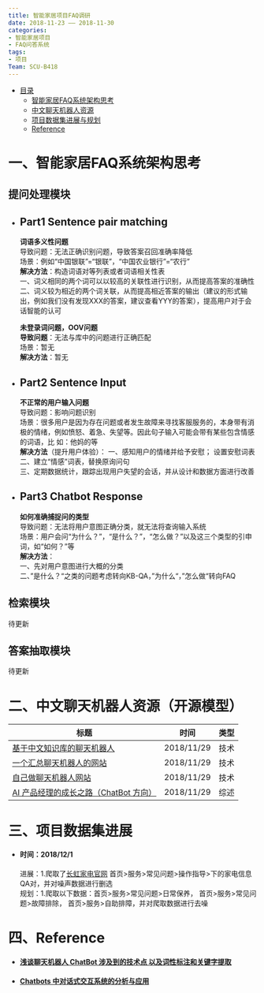 ```yaml
---
title: 智能家居项目FAQ调研
date: 2018-11-23 —— 2018-11-30
categories:
- 智能家居项目
- FAQ问答系统
tags:
- 项目
Team: SCU-B418
---
```

* [目录](#0)
   * [智能家居FAQ系统架构思考](#1)
   * [中文聊天机器人资源](#2)
   * [项目数据集进展与规划](#3)
   * [Reference](#4)
   
<h1 id="1">一、智能家居FAQ系统架构思考</h1>  

## 提问处理模块  
* ## **Part1 Sentence pair matching**  
  **词语多义性问题**  
  导致问题：无法正确识别问题，导致答案召回准确率降低    
  场景：例如“中国银联”=“银联”，“中国农业银行”=“农行”      
  **解决方法**：构造词语对等列表或者词语相关性表    
  一、词义相同的两个词可以以较高的关联性进行识别，从而提高答案的准确性    
  二、词义较为相近的两个词关联，从而提高相近答案的输出（建议的形式输出，例如我们没有发现XXX的答案，建议查看YYY的答案），提高用户对于会话智能的认可     
  
  **未登录词问题，OOV问题**    
  **导致问题**：无法与库中的问题进行正确匹配  
  场景：暂无   
  **解决方法**：暂无   

* ## **Part2  Sentence Input**
  **不正常的用户输入问题**  
  导致问题：影响问题识别      
  场景：很多用户是因为存在问题或者发生故障来寻找客服服务的，本身带有消极的情绪，例如愤怒、着急、失望等。因此句子输入可能会带有某些包含情感的词语，比   如：他妈的等  
  **解决方法**（提升用户体验）： 
  一、感知用户的情绪并给予安慰； 设置安慰词表    
  二、建立“情感”词表，替换原询问句    
  三、定期数据统计，跟踪出现用户失望的会话，并从设计和数据方面进行改善   
  
* ## **Part3 Chatbot Response**   
  **如何准确捕捉问的类型**  
  导致问题：无法将用户意图正确分类，就无法将查询输入系统  
  场景：用户会问“为什么？”，“是什么？”，“怎么做？”以及这三个类型的引申词，如“如何？”等  
  **解决方法**：  
  一、先对用户意图进行大概的分类  
  二、”是什么？“之类的问题考虑转向KB-QA，”为什么“，”怎么做“转向FAQ  
  
## 检索模块  
待更新
  
## 答案抽取模块
待更新

<h1 id="2">二、中文聊天机器人资源（开源模型）</h1>  

|标题|时间|类型|
|-|-|-|
|[基于中文知识库的聊天机器人](https://github.com/DouYishun/KB-QA)|2018/11/29|技术|
|[一个汇总聊天机器人的网站](http://www.tensorflownews.com/category/chatbot/)|2018/11/29|技术|
|[自己做聊天机器人网站](http://www.shareditor.com/bloglistbytag/?tagname=%E8%87%AA%E5%B7%B1%E5%8A%A8%E6%89%8B%E5%81%9A%E8%81%8A%E5%A4%A9%E6%9C%BA%E5%99%A8%E4%BA%BA)|2018/11/29|技术|
|[AI 产品经理的成长之路（ChatBot 方向）](https://www.jianshu.com/p/b9b3d1b0f1e1)|2018/11/29|综述|

<h1 id="3">三、项目数据集进展</h1>  

* #### 时间：2018/12/1 ##  
  进展：1.爬取了[长虹家电官网](http://cn.changhong.com/fw/cjwt/czzd/) 首页>服务>常见问题>操作指导>下的家电信息QA对，并对噪声数据进行删选  
  规划：1.爬取以下数据：首页>服务>常见问题>日常保养， 首页>服务>常见问题>故障排除， 首页>服务>自助排障，并对爬取数据进行去噪  
  
<h1 id="4">四、Reference</h1>  

* #### [浅谈聊天机器人 ChatBot 涉及到的技术点 以及词性标注和关键字提取](https://blog.csdn.net/smilejiasmile/article/details/80967630)
* #### [Chatbots 中对话式交互系统的分析与应用](https://blog.csdn.net/RA681t58CJxsgCkJ31/article/details/79738338)




